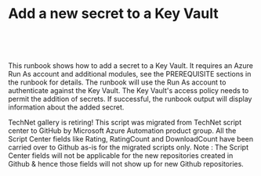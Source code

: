 ﻿Add a new secret to a Key Vault
===============================

            

 

 

This runbook shows how to add a secret to a Key Vault. It requires an Azure Run As account and additional modules, see the PREREQUISITE sections in the runbook for details. The runbook will use the Run As account to authenticate against the Key Vault. The
 Key Vault's access policy needs to permit the addition of secrets. If successful, the runbook output will display information about the added secret.


        
    
TechNet gallery is retiring! This script was migrated from TechNet script center to GitHub by Microsoft Azure Automation product group. All the Script Center fields like Rating, RatingCount and DownloadCount have been carried over to Github as-is for the migrated scripts only. Note : The Script Center fields will not be applicable for the new repositories created in Github & hence those fields will not show up for new Github repositories.
